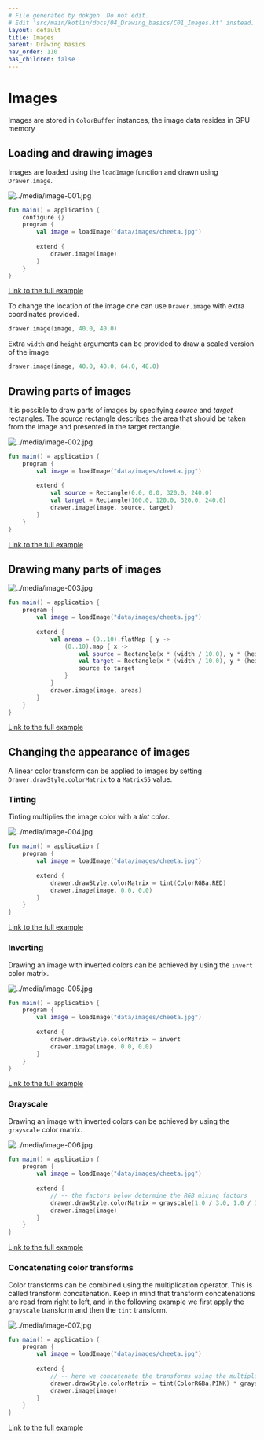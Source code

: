 ```yaml
---
# File generated by dokgen. Do not edit. 
# Edit 'src/main/kotlin/docs/04_Drawing_basics/C01_Images.kt' instead.
layout: default
title: Images
parent: Drawing basics
nav_order: 110
has_children: false
---
```

 
# Images

Images are stored in `ColorBuffer` instances, the image data resides in GPU memory

## Loading and drawing images

Images are loaded using the `loadImage` function and drawn using `Drawer.image`. 
 
<img alt="../media/image-001.jpg" src="../media/image-001.jpg" loading="lazy"> 
 
```kotlin
fun main() = application {
    configure {}
    program {
        val image = loadImage("data/images/cheeta.jpg")
        
        extend {
            drawer.image(image)
        }
    }
}
``` 
 
[Link to the full example](https://github.com/openrndr/openrndr-examples/blob/master/src/main/kotlin/examples/04_Drawing_basics/C01_Images000.kt) 
 
To change the location of the image one can use `Drawer.image` with extra coordinates provided. 
 
```kotlin
drawer.image(image, 40.0, 40.0)
``` 
 
Extra `width` and `height` arguments can be provided to draw a scaled version of the image 
 
```kotlin
drawer.image(image, 40.0, 40.0, 64.0, 48.0)
``` 
 
## Drawing parts of images

It is possible to draw parts of images by specifying _source_ and _target_ rectangles. The source rectangle describes
the area that should be taken from the image and presented in the target rectangle. 
 
<img alt="../media/image-002.jpg" src="../media/image-002.jpg" loading="lazy"> 
 
```kotlin
fun main() = application {
    program {
        val image = loadImage("data/images/cheeta.jpg")
        
        extend {
            val source = Rectangle(0.0, 0.0, 320.0, 240.0)
            val target = Rectangle(160.0, 120.0, 320.0, 240.0)
            drawer.image(image, source, target)
        }
    }
}
``` 
 
[Link to the full example](https://github.com/openrndr/openrndr-examples/blob/master/src/main/kotlin/examples/04_Drawing_basics/C01_Images001.kt) 
 
## Drawing many parts of images 
 
<img alt="../media/image-003.jpg" src="../media/image-003.jpg" loading="lazy"> 
 
```kotlin
fun main() = application {
    program {
        val image = loadImage("data/images/cheeta.jpg")
        
        extend {
            val areas = (0..10).flatMap { y ->
                (0..10).map { x ->
                    val source = Rectangle(x * (width / 10.0), y * (height / 10.0), width / 5.0, height / 5.0)
                    val target = Rectangle(x * (width / 10.0), y * (height / 10.0), width / 10.0, height / 10.0)
                    source to target
                }
            }
            drawer.image(image, areas)
        }
    }
}
``` 
 
[Link to the full example](https://github.com/openrndr/openrndr-examples/blob/master/src/main/kotlin/examples/04_Drawing_basics/C01_Images002.kt) 
 
## Changing the appearance of images

A linear color transform can be applied to images by setting `Drawer.drawStyle.colorMatrix` to a `Matrix55` value.

### Tinting

Tinting multiplies the image color with a _tint color_. 
 
<img alt="../media/image-004.jpg" src="../media/image-004.jpg" loading="lazy"> 
 
```kotlin
fun main() = application {
    program {
        val image = loadImage("data/images/cheeta.jpg")
        
        extend {
            drawer.drawStyle.colorMatrix = tint(ColorRGBa.RED)
            drawer.image(image, 0.0, 0.0)
        }
    }
}
``` 
 
[Link to the full example](https://github.com/openrndr/openrndr-examples/blob/master/src/main/kotlin/examples/04_Drawing_basics/C01_Images003.kt) 
 
### Inverting

Drawing an image with inverted colors can be achieved by using the `invert` color matrix. 
 
<img alt="../media/image-005.jpg" src="../media/image-005.jpg" loading="lazy"> 
 
```kotlin
fun main() = application {
    program {
        val image = loadImage("data/images/cheeta.jpg")
        
        extend {
            drawer.drawStyle.colorMatrix = invert
            drawer.image(image, 0.0, 0.0)
        }
    }
}
``` 
 
[Link to the full example](https://github.com/openrndr/openrndr-examples/blob/master/src/main/kotlin/examples/04_Drawing_basics/C01_Images004.kt) 
 
### Grayscale

Drawing an image with inverted colors can be achieved by using the `grayscale` color matrix. 
 
<img alt="../media/image-006.jpg" src="../media/image-006.jpg" loading="lazy"> 
 
```kotlin
fun main() = application {
    program {
        val image = loadImage("data/images/cheeta.jpg")
        
        extend {
            // -- the factors below determine the RGB mixing factors
            drawer.drawStyle.colorMatrix = grayscale(1.0 / 3.0, 1.0 / 3.0, 1.0 / 3.0)
            drawer.image(image)
        }
    }
}
``` 
 
[Link to the full example](https://github.com/openrndr/openrndr-examples/blob/master/src/main/kotlin/examples/04_Drawing_basics/C01_Images005.kt) 
 
### Concatenating color transforms

Color transforms can be combined using the multiplication operator. This is called transform concatenation.
Keep in mind that transform concatenations are read from right to left, and in the following example we first
apply the `grayscale` transform and then the `tint` transform. 
 
<img alt="../media/image-007.jpg" src="../media/image-007.jpg" loading="lazy"> 
 
```kotlin
fun main() = application {
    program {
        val image = loadImage("data/images/cheeta.jpg")
        
        extend {
            // -- here we concatenate the transforms using the multiplication operator.
            drawer.drawStyle.colorMatrix = tint(ColorRGBa.PINK) * grayscale()
            drawer.image(image)
        }
    }
}
``` 
 
[Link to the full example](https://github.com/openrndr/openrndr-examples/blob/master/src/main/kotlin/examples/04_Drawing_basics/C01_Images006.kt) 
